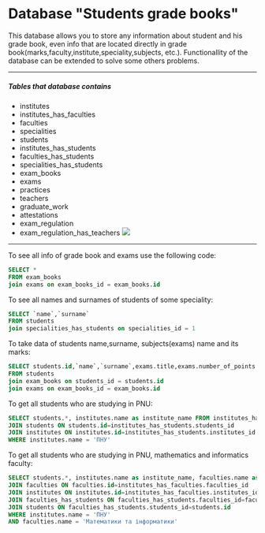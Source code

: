 # Database "Students grade books"
This database allows you to store any information about student and his grade book, even info that are located directly in grade book(marks,faculty,institute,speciality,subjects, etc.). Functionallity of the database can be extended to solve some others problems.

---

##### Tables that database contains
- institutes
- institutes_has_faculties
- faculties
- specialities
- students
- institutes_has_students
- faculties_has_students
- specialities_has_students
- exam_books
- exams
- practices
- teachers
- graduate_work
- attestations
- exam_regulation
- exam_regulation_has_teachers
![](http://pixs.ru/images/2019/12/16/ER-diagram.png)
---
To see all info of grade book and exams use the following code:
```sql
SELECT * 
FROM exam_books 
join exams on exam_books_id = exam_books.id
```
To see all names and surnames of students of some speciality:
```sql
SELECT `name`,`surname` 
FROM students 
join specialities_has_students on specialities_id = 1
```
To take data of students name,surname, subjects(exams) name and its marks:
```sql
SELECT students.id,`name`,`surname`,exams.title,exams.number_of_points 
FROM students 
join exam_books on students_id = students.id 
join exams on exam_books_id = exam_books.id
```
To get all students who are studying in PNU:
```sql
SELECT students.*, institutes.name as institute_name FROM institutes_has_students
JOIN students ON students.id=institutes_has_students.students_id
JOIN institutes ON institutes.id=institutes_has_students.institutes_id
WHERE institutes.name = 'ПНУ'
```
To get all students who are studying in PNU, mathematics and informatics faculty:
```sql
SELECT students.*, institutes.name as institute_name, faculties.name as faculty_name FROM institutes_has_faculties
JOIN faculties ON faculties.id=institutes_has_faculties.faculties_id
JOIN institutes ON institutes.id=institutes_has_faculties.institutes_id
JOIN faculties_has_students ON faculties_has_students.faculties_id=faculties.id
JOIN students ON faculties_has_students.students_id=students.id
WHERE institutes.name = 'ПНУ' 
AND faculties.name = 'Математики та інформатики'
```
